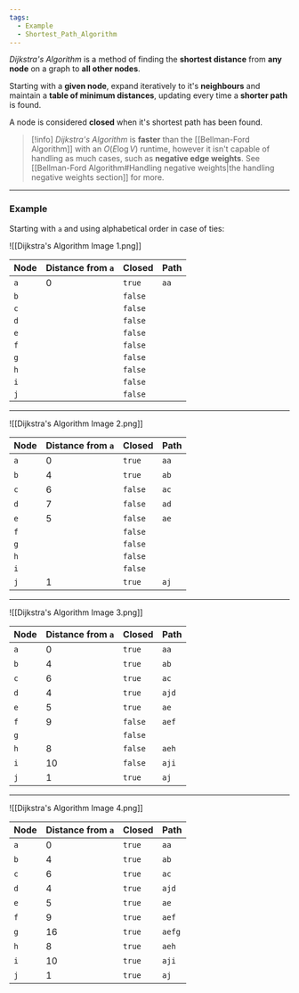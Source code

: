 ```yaml
---
tags:
  - Example
  - Shortest_Path_Algorithm
---
```

_Dijkstra's Algorithm_ is a method of finding the **shortest distance** from **any node** on a graph to **all other nodes**.

Starting with a **given node**, expand iteratively to it's **neighbours** and maintain a **table of minimum distances**, updating every time a **shorter path** is found.

A node is considered **closed** when it's shortest path has been found.

> [!info]
> _Dijkstra's Algorithm_ is **faster** than the [[Bellman-Ford Algorithm]] with an $O(E \log V)$ runtime, however it isn't capable of handling as much cases, such as **negative edge weights**. See [[Bellman-Ford Algorithm#Handling negative weights|the handling negative weights section]] for more.

---
### Example
Starting with `a` and using alphabetical order in case of ties:

![[Dijkstra's Algorithm Image 1.png]]

| Node | Distance from `a` | Closed  | Path |
| ---- | ----------------- | ------- | ---- |
| `a`  | $0$               | `true`  | `aa` |
| `b`  |                   | `false` |      |
| `c`  |                   | `false` |      |
| `d`  |                   | `false` |      |
| `e`  |                   | `false` |      |
| `f`  |                   | `false` |      |
| `g`  |                   | `false` |      |
| `h`  |                   | `false` |      |
| `i`  |                   | `false` |      |
| `j`  |                   | `false` |      |
 
---
![[Dijkstra's Algorithm Image 2.png]]

| Node | Distance from `a` | Closed  | Path |
| ---- | ----------------- | ------- | ---- |
| `a`  | $0$               | `true`  | `aa` |
| `b`  | $4$               | `true`  | `ab` |
| `c`  | $6$               | `false` | `ac` |
| `d`  | $7$               | `false` | `ad` |
| `e`  | $5$               | `false` | `ae` |
| `f`  |                   | `false` |      |
| `g`  |                   | `false` |      |
| `h`  |                   | `false` |      |
| `i`  |                   | `false` |      |
| `j`  | $1$               | `true`  | `aj` |
 
---
![[Dijkstra's Algorithm Image 3.png]]

| Node | Distance from `a` | Closed  | Path  |
| ---- | ----------------- | ------- | ----- |
| `a`  | $0$               | `true`  | `aa`  |
| `b`  | $4$               | `true`  | `ab`  |
| `c`  | $6$               | `true`  | `ac`  |
| `d`  | $4$               | `true`  | `ajd` |
| `e`  | $5$               | `true`  | `ae`  |
| `f`  | $9$               | `false` | `aef` |
| `g`  |                   | `false` |       |
| `h`  | $8$               | `false` | `aeh` |
| `i`  | $10$              | `false` | `aji` |
| `j`  | $1$               | `true`  | `aj`  |

---
![[Dijkstra's Algorithm Image 4.png]]

| Node | Distance from `a` | Closed | Path   |
| ---- | ----------------- | ------ | ------ |
| `a`  | $0$               | `true` | `aa`   |
| `b`  | $4$               | `true` | `ab`   |
| `c`  | $6$               | `true` | `ac`   |
| `d`  | $4$               | `true` | `ajd`  |
| `e`  | $5$               | `true` | `ae`   |
| `f`  | $9$               | `true` | `aef`  |
| `g`  | 16                | `true` | `aefg` |
| `h`  | $8$               | `true` | `aeh`  |
| `i`  | $10$              | `true` | `aji`  |
| `j`  | $1$               | `true` | `aj`   |
